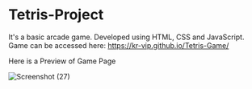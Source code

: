 # Tetris-Project
It's a basic arcade game. Developed using HTML, CSS and JavaScript.
Game can be accessed here: https://kr-vip.github.io/Tetris-Game/

Here is a Preview of Game Page

![Screenshot (27)](https://user-images.githubusercontent.com/112797190/190853419-2df687d1-eb59-442c-b48e-0a987f374af5.png)

